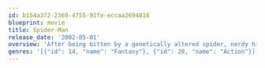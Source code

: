 ```yaml
---
id: b154a372-2369-4755-91fe-eccaa2694818
blueprint: movie
title: Spider-Man
release_date: '2002-05-01'
overview: 'After being bitten by a genetically altered spider, nerdy high school student Peter Parker is endowed with amazing powers.'
genres: '[{"id": 14, "name": "Fantasy"}, {"id": 28, "name": "Action"}]'
---
```

